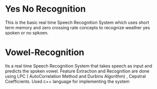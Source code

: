 # Yes No Recognition
This is the basic real time Speech Recognition System which uses short term memory and zero crossing rate concepts to recognize weather yes spoken or no spkoen.

# Vowel-Recognition
Its a real time Speech Recognition System that takes speech as input and predicts the spoken vowel. Feature Extraction and Recognition are done using LPC ( AutoCorrelation Method and Durbins Algorithm) , Cepstral Coefficients. Used c++ language for implementing the system
